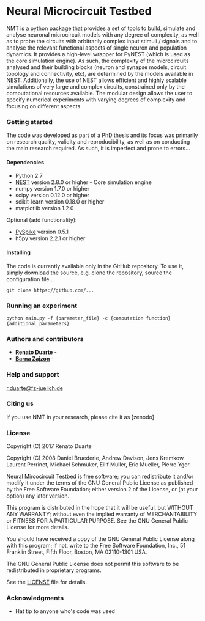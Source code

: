 # Neural Microcircuit Testbed 

NMT is a python package that provides a set of tools to build, simulate and
 analyse neuronal microcircuit models with any degree of complexity, as well as to probe the circuits with 
 arbitrarily complex input stimuli / signals and to analyse the relevant functional aspects of single neuron and 
 population dynamics. It provides a high-level wrapper for PyNEST 
 (which is used as the core simulation engine). As such, the complexity of the microcircuits analysed and their 
 building blocks (neuron and synapse models, circuit topology and connectivity, etc), are determined by the models 
 available in NEST. Additionally, the use of NEST allows efficient and highly scalable simulations of very large and 
 complex circuits, constrained only by the computational resources available.
The modular design allows the user to specify numerical experiments with varying degrees of complexity and 
focusing on different aspects.

### Getting started

The code was developed as part of a PhD thesis and its focus was primarily on research quality, validity
and reproducibility, as well as on conducting the main research required. As such, it is 
imperfect and prone to errors...

#### Dependencies

* Python 2.7
* [NEST](http://www.nest-simulator.org/) version 2.8.0 or higher - Core simulation engine
* numpy version 1.7.0 or higher 
* scipy version 0.12.0 or higher
* scikit-learn version 0.18.0 or higher
* matplotlib version 1.2.0

Optional (add functionality):
* [PySpike](http://mariomulansky.github.io/PySpike/) version 0.5.1
* h5py version 2.2.1 or higher

#### Installing

The code is currently available only in the GitHub repository. To use it, simply download the source, e.g. clone the 
repository, source the configuration file...
```
git clone https://github.com/...
```

### Running an experiment

```
python main.py -f {parameter_file} -c {computation function} {additional_parameters}
```

### Authors and contributors

* **[Renato Duarte](https://github.com/rcfduarte)** - 
* **[Barna Zajzon](https://github.com/zbarni)** - 


### Help and support
[r.duarte@fz-juelich.de](r.duarte@fz-juelich.de)

### Citing us
If you use NMT in your research, please cite it as [zenodo]

### License 

Copyright (C) 2017  Renato Duarte  

Copyright (C) 2008  Daniel Bruederle, Andrew Davison, Jens Kremkow
Laurent Perrinet, Michael Schmuker, Eilif Muller, Eric Mueller, Pierre Yger

Neural Mircocircuit Testbed is free software; you can redistribute it and/or modify
it under the terms of the GNU General Public License as published by
the Free Software Foundation; either version 2 of the License, or
(at your option) any later version.

This program is distributed in the hope that it will be useful,
but WITHOUT ANY WARRANTY; without even the implied warranty of
MERCHANTABILITY or FITNESS FOR A PARTICULAR PURPOSE.  See the
GNU General Public License for more details.

You should have received a copy of the GNU General Public License along
with this program; if not, write to the Free Software Foundation, Inc.,
51 Franklin Street, Fifth Floor, Boston, MA 02110-1301 USA.

The GNU General Public License does not permit this software to be
redistributed in proprietary programs.

See the [LICENSE](LICENSE) file for details.

### Acknowledgments

* Hat tip to anyone who's code was used
